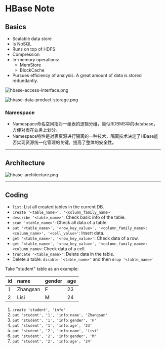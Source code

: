 # HBase Note

## Basics

- Scalable data store
- Is NoSQL
- Runs on top of HDFS
- Compression
- In-memory operations:
  - MemStore
  - BlockCache
- Pursues efficiency of analysis. A great amount of data is stored redundantly.

![hbase-access-interface.png](img/hbase-access-interface.png)

![hbase-data-product-storage.png](img/hbase-data-product-storage.png)

### Namespace

- Namespace命名空间指对一组表的逻辑分组，类似RDBMS中的database，方便对表在业务上划分。
- Namespace特性是对表资源进行隔离的一种技术，隔离技术决定了HBase能否实现资源统一化管理的关键，提高了整体的安全性。

---

## Architecture

![hbase-architecture.png](img/hbase-architecture.png)

---

## Coding

- `list`: List all created tables in the current DB.
- `create '<table_name>', '<column_family_name>'`
- `describe '<table_name>'`: Check basic info of the table.
- `scan '<table_name>'`: Check all data of a table.
- `put '<table_name>', '<row_key_value>', '<column_family_name>:<column_name>', '<cell_value>'`: Insert data.
- `get '<table_name>', '<row_key_value>'`: Check data of a row.
- `get '<table_name>', '<row_key_value>', '<column_family_name>:<column_name>`: Check data of a cell.
- `truncate '<table_name>'`: Delete data in the table.
- Delete a table: `disable '<table_name>'` and then `drop '<table_name>'`

Take "student" table as an example:

| id | name     | gender | age |
| :--| :--------| :------| :---|
| 1  | Zhangsan | F      | 23  |
| 2  | Lisi     | M      | 24  |

1. `create 'student', 'info'`
2. `put 'student', '1', 'info:name', 'Zhangsan'`
3. `put 'student', '1', 'info:gender', 'F'`
4. `put 'student', '1', 'info:age', '23'`
5. `put 'student', '2', 'info:name', 'Lisi'`
6. `put 'student', '2', 'info:gender', 'M'`
7. `put 'student', '2', 'info:age', '24'`

